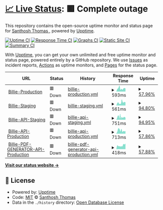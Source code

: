 # [📈 Live Status](https://monitor.billie.digital): <!--live status--> **🟥 Complete outage**

This repository contains the open-source uptime monitor and status page for [Santhosh Thomas ](santhoshthomas.xyz), powered by [Upptime](https://github.com/upptime/upptime).

[![Uptime CI](https://github.com/sats268842/billie/workflows/Uptime%20CI/badge.svg)](https://github.com/sats268842/billie/actions?query=workflow%3A%22Uptime+CI%22)
[![Response Time CI](https://github.com/sats268842/billie/workflows/Response%20Time%20CI/badge.svg)](https://github.com/sats268842/billie/actions?query=workflow%3A%22Response+Time+CI%22)
[![Graphs CI](https://github.com/sats268842/billie/workflows/Graphs%20CI/badge.svg)](https://github.com/sats268842/billie/actions?query=workflow%3A%22Graphs+CI%22)
[![Static Site CI](https://github.com/sats268842/billie/workflows/Static%20Site%20CI/badge.svg)](https://github.com/sats268842/billie/actions?query=workflow%3A%22Static+Site+CI%22)
[![Summary CI](https://github.com/sats268842/billie/workflows/Summary%20CI/badge.svg)](https://github.com/sats268842/billie/actions?query=workflow%3A%22Summary+CI%22)

With [Upptime](https://upptime.js.org), you can get your own unlimited and free uptime monitor and status page, powered entirely by a GitHub repository. We use [Issues](https://github.com/sats268842/billie/issues) as incident reports, [Actions](https://github.com/sats268842/billie/actions) as uptime monitors, and [Pages](https://monitor.billie.digital) for the status page.

<!--start: status pages-->
<!-- This summary is generated by Upptime (https://github.com/upptime/upptime) -->
<!-- Do not edit this manually, your changes will be overwritten -->
<!-- prettier-ignore -->
| URL | Status | History | Response Time | Uptime |
| --- | ------ | ------- | ------------- | ------ |
| <img alt="" src="https://favicons.githubusercontent.com/billie.digital" height="13"> [Billie-Production](https://billie.digital) | 🟥 Down | [billie-production.yml](https://github.com/sats268842/billie/commits/HEAD/history/billie-production.yml) | <details><summary><img alt="Response time graph" src="./graphs/billie-production/response-time-week.png" height="20"> 593ms</summary><br><a href="https://monitor.billie.digital/history/billie-production"><img alt="Response time 612" src="https://img.shields.io/endpoint?url=https%3A%2F%2Fraw.githubusercontent.com%2Fsats268842%2Fbillie%2FHEAD%2Fapi%2Fbillie-production%2Fresponse-time.json"></a><br><a href="https://monitor.billie.digital/history/billie-production"><img alt="24-hour response time 576" src="https://img.shields.io/endpoint?url=https%3A%2F%2Fraw.githubusercontent.com%2Fsats268842%2Fbillie%2FHEAD%2Fapi%2Fbillie-production%2Fresponse-time-day.json"></a><br><a href="https://monitor.billie.digital/history/billie-production"><img alt="7-day response time 593" src="https://img.shields.io/endpoint?url=https%3A%2F%2Fraw.githubusercontent.com%2Fsats268842%2Fbillie%2FHEAD%2Fapi%2Fbillie-production%2Fresponse-time-week.json"></a><br><a href="https://monitor.billie.digital/history/billie-production"><img alt="30-day response time 630" src="https://img.shields.io/endpoint?url=https%3A%2F%2Fraw.githubusercontent.com%2Fsats268842%2Fbillie%2FHEAD%2Fapi%2Fbillie-production%2Fresponse-time-month.json"></a><br><a href="https://monitor.billie.digital/history/billie-production"><img alt="1-year response time 612" src="https://img.shields.io/endpoint?url=https%3A%2F%2Fraw.githubusercontent.com%2Fsats268842%2Fbillie%2FHEAD%2Fapi%2Fbillie-production%2Fresponse-time-year.json"></a></details> | <details><summary><a href="https://monitor.billie.digital/history/billie-production">57.96%</a></summary><a href="https://monitor.billie.digital/history/billie-production"><img alt="All-time uptime 70.48%" src="https://img.shields.io/endpoint?url=https%3A%2F%2Fraw.githubusercontent.com%2Fsats268842%2Fbillie%2FHEAD%2Fapi%2Fbillie-production%2Fuptime.json"></a><br><a href="https://monitor.billie.digital/history/billie-production"><img alt="24-hour uptime 1.03%" src="https://img.shields.io/endpoint?url=https%3A%2F%2Fraw.githubusercontent.com%2Fsats268842%2Fbillie%2FHEAD%2Fapi%2Fbillie-production%2Fuptime-day.json"></a><br><a href="https://monitor.billie.digital/history/billie-production"><img alt="7-day uptime 57.96%" src="https://img.shields.io/endpoint?url=https%3A%2F%2Fraw.githubusercontent.com%2Fsats268842%2Fbillie%2FHEAD%2Fapi%2Fbillie-production%2Fuptime-week.json"></a><br><a href="https://monitor.billie.digital/history/billie-production"><img alt="30-day uptime 89.10%" src="https://img.shields.io/endpoint?url=https%3A%2F%2Fraw.githubusercontent.com%2Fsats268842%2Fbillie%2FHEAD%2Fapi%2Fbillie-production%2Fuptime-month.json"></a><br><a href="https://monitor.billie.digital/history/billie-production"><img alt="1-year uptime 70.48%" src="https://img.shields.io/endpoint?url=https%3A%2F%2Fraw.githubusercontent.com%2Fsats268842%2Fbillie%2FHEAD%2Fapi%2Fbillie-production%2Fuptime-year.json"></a></details>
| <img alt="" src="https://favicons.githubusercontent.com/staging.billie.digital" height="13"> [Billie-Staging](https://staging.billie.digital) | 🟥 Down | [billie-staging.yml](https://github.com/sats268842/billie/commits/HEAD/history/billie-staging.yml) | <details><summary><img alt="Response time graph" src="./graphs/billie-staging/response-time-week.png" height="20"> 561ms</summary><br><a href="https://monitor.billie.digital/history/billie-staging"><img alt="Response time 592" src="https://img.shields.io/endpoint?url=https%3A%2F%2Fraw.githubusercontent.com%2Fsats268842%2Fbillie%2FHEAD%2Fapi%2Fbillie-staging%2Fresponse-time.json"></a><br><a href="https://monitor.billie.digital/history/billie-staging"><img alt="24-hour response time 551" src="https://img.shields.io/endpoint?url=https%3A%2F%2Fraw.githubusercontent.com%2Fsats268842%2Fbillie%2FHEAD%2Fapi%2Fbillie-staging%2Fresponse-time-day.json"></a><br><a href="https://monitor.billie.digital/history/billie-staging"><img alt="7-day response time 561" src="https://img.shields.io/endpoint?url=https%3A%2F%2Fraw.githubusercontent.com%2Fsats268842%2Fbillie%2FHEAD%2Fapi%2Fbillie-staging%2Fresponse-time-week.json"></a><br><a href="https://monitor.billie.digital/history/billie-staging"><img alt="30-day response time 946" src="https://img.shields.io/endpoint?url=https%3A%2F%2Fraw.githubusercontent.com%2Fsats268842%2Fbillie%2FHEAD%2Fapi%2Fbillie-staging%2Fresponse-time-month.json"></a><br><a href="https://monitor.billie.digital/history/billie-staging"><img alt="1-year response time 592" src="https://img.shields.io/endpoint?url=https%3A%2F%2Fraw.githubusercontent.com%2Fsats268842%2Fbillie%2FHEAD%2Fapi%2Fbillie-staging%2Fresponse-time-year.json"></a></details> | <details><summary><a href="https://monitor.billie.digital/history/billie-staging">94.80%</a></summary><a href="https://monitor.billie.digital/history/billie-staging"><img alt="All-time uptime 71.79%" src="https://img.shields.io/endpoint?url=https%3A%2F%2Fraw.githubusercontent.com%2Fsats268842%2Fbillie%2FHEAD%2Fapi%2Fbillie-staging%2Fuptime.json"></a><br><a href="https://monitor.billie.digital/history/billie-staging"><img alt="24-hour uptime 99.99%" src="https://img.shields.io/endpoint?url=https%3A%2F%2Fraw.githubusercontent.com%2Fsats268842%2Fbillie%2FHEAD%2Fapi%2Fbillie-staging%2Fuptime-day.json"></a><br><a href="https://monitor.billie.digital/history/billie-staging"><img alt="7-day uptime 94.80%" src="https://img.shields.io/endpoint?url=https%3A%2F%2Fraw.githubusercontent.com%2Fsats268842%2Fbillie%2FHEAD%2Fapi%2Fbillie-staging%2Fuptime-week.json"></a><br><a href="https://monitor.billie.digital/history/billie-staging"><img alt="30-day uptime 97.58%" src="https://img.shields.io/endpoint?url=https%3A%2F%2Fraw.githubusercontent.com%2Fsats268842%2Fbillie%2FHEAD%2Fapi%2Fbillie-staging%2Fuptime-month.json"></a><br><a href="https://monitor.billie.digital/history/billie-staging"><img alt="1-year uptime 71.79%" src="https://img.shields.io/endpoint?url=https%3A%2F%2Fraw.githubusercontent.com%2Fsats268842%2Fbillie%2FHEAD%2Fapi%2Fbillie-staging%2Fuptime-year.json"></a></details>
| <img alt="" src="https://favicons.githubusercontent.com/api2-staging.billie.digital" height="13"> [Billie-API-Staging](https://api2-staging.billie.digital) | 🟥 Down | [billie-api-staging.yml](https://github.com/sats268842/billie/commits/HEAD/history/billie-api-staging.yml) | <details><summary><img alt="Response time graph" src="./graphs/billie-api-staging/response-time-week.png" height="20"> 751ms</summary><br><a href="https://monitor.billie.digital/history/billie-api-staging"><img alt="Response time 680" src="https://img.shields.io/endpoint?url=https%3A%2F%2Fraw.githubusercontent.com%2Fsats268842%2Fbillie%2FHEAD%2Fapi%2Fbillie-api-staging%2Fresponse-time.json"></a><br><a href="https://monitor.billie.digital/history/billie-api-staging"><img alt="24-hour response time 565" src="https://img.shields.io/endpoint?url=https%3A%2F%2Fraw.githubusercontent.com%2Fsats268842%2Fbillie%2FHEAD%2Fapi%2Fbillie-api-staging%2Fresponse-time-day.json"></a><br><a href="https://monitor.billie.digital/history/billie-api-staging"><img alt="7-day response time 751" src="https://img.shields.io/endpoint?url=https%3A%2F%2Fraw.githubusercontent.com%2Fsats268842%2Fbillie%2FHEAD%2Fapi%2Fbillie-api-staging%2Fresponse-time-week.json"></a><br><a href="https://monitor.billie.digital/history/billie-api-staging"><img alt="30-day response time 644" src="https://img.shields.io/endpoint?url=https%3A%2F%2Fraw.githubusercontent.com%2Fsats268842%2Fbillie%2FHEAD%2Fapi%2Fbillie-api-staging%2Fresponse-time-month.json"></a><br><a href="https://monitor.billie.digital/history/billie-api-staging"><img alt="1-year response time 680" src="https://img.shields.io/endpoint?url=https%3A%2F%2Fraw.githubusercontent.com%2Fsats268842%2Fbillie%2FHEAD%2Fapi%2Fbillie-api-staging%2Fresponse-time-year.json"></a></details> | <details><summary><a href="https://monitor.billie.digital/history/billie-api-staging">94.95%</a></summary><a href="https://monitor.billie.digital/history/billie-api-staging"><img alt="All-time uptime 71.82%" src="https://img.shields.io/endpoint?url=https%3A%2F%2Fraw.githubusercontent.com%2Fsats268842%2Fbillie%2FHEAD%2Fapi%2Fbillie-api-staging%2Fuptime.json"></a><br><a href="https://monitor.billie.digital/history/billie-api-staging"><img alt="24-hour uptime 99.99%" src="https://img.shields.io/endpoint?url=https%3A%2F%2Fraw.githubusercontent.com%2Fsats268842%2Fbillie%2FHEAD%2Fapi%2Fbillie-api-staging%2Fuptime-day.json"></a><br><a href="https://monitor.billie.digital/history/billie-api-staging"><img alt="7-day uptime 94.95%" src="https://img.shields.io/endpoint?url=https%3A%2F%2Fraw.githubusercontent.com%2Fsats268842%2Fbillie%2FHEAD%2Fapi%2Fbillie-api-staging%2Fuptime-week.json"></a><br><a href="https://monitor.billie.digital/history/billie-api-staging"><img alt="30-day uptime 97.66%" src="https://img.shields.io/endpoint?url=https%3A%2F%2Fraw.githubusercontent.com%2Fsats268842%2Fbillie%2FHEAD%2Fapi%2Fbillie-api-staging%2Fuptime-month.json"></a><br><a href="https://monitor.billie.digital/history/billie-api-staging"><img alt="1-year uptime 71.82%" src="https://img.shields.io/endpoint?url=https%3A%2F%2Fraw.githubusercontent.com%2Fsats268842%2Fbillie%2FHEAD%2Fapi%2Fbillie-api-staging%2Fuptime-year.json"></a></details>
| <img alt="" src="https://favicons.githubusercontent.com/api2.billie.digital" height="13"> [Billie-API-Production](https://api2.billie.digital) | 🟥 Down | [billie-api-production.yml](https://github.com/sats268842/billie/commits/HEAD/history/billie-api-production.yml) | <details><summary><img alt="Response time graph" src="./graphs/billie-api-production/response-time-week.png" height="20"> 713ms</summary><br><a href="https://monitor.billie.digital/history/billie-api-production"><img alt="Response time 639" src="https://img.shields.io/endpoint?url=https%3A%2F%2Fraw.githubusercontent.com%2Fsats268842%2Fbillie%2FHEAD%2Fapi%2Fbillie-api-production%2Fresponse-time.json"></a><br><a href="https://monitor.billie.digital/history/billie-api-production"><img alt="24-hour response time 584" src="https://img.shields.io/endpoint?url=https%3A%2F%2Fraw.githubusercontent.com%2Fsats268842%2Fbillie%2FHEAD%2Fapi%2Fbillie-api-production%2Fresponse-time-day.json"></a><br><a href="https://monitor.billie.digital/history/billie-api-production"><img alt="7-day response time 713" src="https://img.shields.io/endpoint?url=https%3A%2F%2Fraw.githubusercontent.com%2Fsats268842%2Fbillie%2FHEAD%2Fapi%2Fbillie-api-production%2Fresponse-time-week.json"></a><br><a href="https://monitor.billie.digital/history/billie-api-production"><img alt="30-day response time 634" src="https://img.shields.io/endpoint?url=https%3A%2F%2Fraw.githubusercontent.com%2Fsats268842%2Fbillie%2FHEAD%2Fapi%2Fbillie-api-production%2Fresponse-time-month.json"></a><br><a href="https://monitor.billie.digital/history/billie-api-production"><img alt="1-year response time 639" src="https://img.shields.io/endpoint?url=https%3A%2F%2Fraw.githubusercontent.com%2Fsats268842%2Fbillie%2FHEAD%2Fapi%2Fbillie-api-production%2Fresponse-time-year.json"></a></details> | <details><summary><a href="https://monitor.billie.digital/history/billie-api-production">57.86%</a></summary><a href="https://monitor.billie.digital/history/billie-api-production"><img alt="All-time uptime 86.31%" src="https://img.shields.io/endpoint?url=https%3A%2F%2Fraw.githubusercontent.com%2Fsats268842%2Fbillie%2FHEAD%2Fapi%2Fbillie-api-production%2Fuptime.json"></a><br><a href="https://monitor.billie.digital/history/billie-api-production"><img alt="24-hour uptime 0.00%" src="https://img.shields.io/endpoint?url=https%3A%2F%2Fraw.githubusercontent.com%2Fsats268842%2Fbillie%2FHEAD%2Fapi%2Fbillie-api-production%2Fuptime-day.json"></a><br><a href="https://monitor.billie.digital/history/billie-api-production"><img alt="7-day uptime 57.86%" src="https://img.shields.io/endpoint?url=https%3A%2F%2Fraw.githubusercontent.com%2Fsats268842%2Fbillie%2FHEAD%2Fapi%2Fbillie-api-production%2Fuptime-week.json"></a><br><a href="https://monitor.billie.digital/history/billie-api-production"><img alt="30-day uptime 89.18%" src="https://img.shields.io/endpoint?url=https%3A%2F%2Fraw.githubusercontent.com%2Fsats268842%2Fbillie%2FHEAD%2Fapi%2Fbillie-api-production%2Fuptime-month.json"></a><br><a href="https://monitor.billie.digital/history/billie-api-production"><img alt="1-year uptime 86.31%" src="https://img.shields.io/endpoint?url=https%3A%2F%2Fraw.githubusercontent.com%2Fsats268842%2Fbillie%2FHEAD%2Fapi%2Fbillie-api-production%2Fuptime-year.json"></a></details>
| <img alt="" src="https://favicons.githubusercontent.com/api.billie.digital" height="13"> [Billie-PDF-GENERATOR-API-Production](https://api.billie.digital) | 🟥 Down | [billie-pdf-generator-api-production.yml](https://github.com/sats268842/billie/commits/HEAD/history/billie-pdf-generator-api-production.yml) | <details><summary><img alt="Response time graph" src="./graphs/billie-pdf-generator-api-production/response-time-week.png" height="20"> 418ms</summary><br><a href="https://monitor.billie.digital/history/billie-pdf-generator-api-production"><img alt="Response time 606" src="https://img.shields.io/endpoint?url=https%3A%2F%2Fraw.githubusercontent.com%2Fsats268842%2Fbillie%2FHEAD%2Fapi%2Fbillie-pdf-generator-api-production%2Fresponse-time.json"></a><br><a href="https://monitor.billie.digital/history/billie-pdf-generator-api-production"><img alt="24-hour response time 633" src="https://img.shields.io/endpoint?url=https%3A%2F%2Fraw.githubusercontent.com%2Fsats268842%2Fbillie%2FHEAD%2Fapi%2Fbillie-pdf-generator-api-production%2Fresponse-time-day.json"></a><br><a href="https://monitor.billie.digital/history/billie-pdf-generator-api-production"><img alt="7-day response time 418" src="https://img.shields.io/endpoint?url=https%3A%2F%2Fraw.githubusercontent.com%2Fsats268842%2Fbillie%2FHEAD%2Fapi%2Fbillie-pdf-generator-api-production%2Fresponse-time-week.json"></a><br><a href="https://monitor.billie.digital/history/billie-pdf-generator-api-production"><img alt="30-day response time 513" src="https://img.shields.io/endpoint?url=https%3A%2F%2Fraw.githubusercontent.com%2Fsats268842%2Fbillie%2FHEAD%2Fapi%2Fbillie-pdf-generator-api-production%2Fresponse-time-month.json"></a><br><a href="https://monitor.billie.digital/history/billie-pdf-generator-api-production"><img alt="1-year response time 606" src="https://img.shields.io/endpoint?url=https%3A%2F%2Fraw.githubusercontent.com%2Fsats268842%2Fbillie%2FHEAD%2Fapi%2Fbillie-pdf-generator-api-production%2Fresponse-time-year.json"></a></details> | <details><summary><a href="https://monitor.billie.digital/history/billie-pdf-generator-api-production">57.88%</a></summary><a href="https://monitor.billie.digital/history/billie-pdf-generator-api-production"><img alt="All-time uptime 87.33%" src="https://img.shields.io/endpoint?url=https%3A%2F%2Fraw.githubusercontent.com%2Fsats268842%2Fbillie%2FHEAD%2Fapi%2Fbillie-pdf-generator-api-production%2Fuptime.json"></a><br><a href="https://monitor.billie.digital/history/billie-pdf-generator-api-production"><img alt="24-hour uptime 0.00%" src="https://img.shields.io/endpoint?url=https%3A%2F%2Fraw.githubusercontent.com%2Fsats268842%2Fbillie%2FHEAD%2Fapi%2Fbillie-pdf-generator-api-production%2Fuptime-day.json"></a><br><a href="https://monitor.billie.digital/history/billie-pdf-generator-api-production"><img alt="7-day uptime 57.88%" src="https://img.shields.io/endpoint?url=https%3A%2F%2Fraw.githubusercontent.com%2Fsats268842%2Fbillie%2FHEAD%2Fapi%2Fbillie-pdf-generator-api-production%2Fuptime-week.json"></a><br><a href="https://monitor.billie.digital/history/billie-pdf-generator-api-production"><img alt="30-day uptime 89.07%" src="https://img.shields.io/endpoint?url=https%3A%2F%2Fraw.githubusercontent.com%2Fsats268842%2Fbillie%2FHEAD%2Fapi%2Fbillie-pdf-generator-api-production%2Fuptime-month.json"></a><br><a href="https://monitor.billie.digital/history/billie-pdf-generator-api-production"><img alt="1-year uptime 87.33%" src="https://img.shields.io/endpoint?url=https%3A%2F%2Fraw.githubusercontent.com%2Fsats268842%2Fbillie%2FHEAD%2Fapi%2Fbillie-pdf-generator-api-production%2Fuptime-year.json"></a></details>

<!--end: status pages-->

[**Visit our status website →**](https://monitor.billie.digital)

## 📄 License

- Powered by: [Upptime](https://github.com/upptime/upptime)
- Code: [MIT](./LICENSE) © [Santhosh Thomas ](santhoshthomas.xyz)
- Data in the `./history` directory: [Open Database License](https://opendatacommons.org/licenses/odbl/1-0/)
